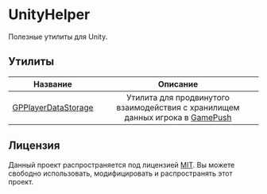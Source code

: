 # UnityHelper

Полезные утилиты для Unity.

## Утилиты

| Название  | Описание |
| ------------- |:-------------:|
|[GPPlayerDataStorage](GPPlayerDataStorage)| Утилита для продвинутого взаимодействия с хранилищем данных игрока в [GamePush](https://gamepush.com/)|

## Лицензия

Данный проект распространяется под лицензией [MIT](../LICENSE). Вы можете свободно использовать, модифицировать и распространять этот проект.